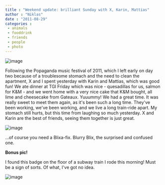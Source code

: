 ```yaml
---
title : "Weekend update: brilliant Sunday with X, Karin, Mattias"
author : "Niklas"
date : "2011-08-29"
categories : 
 - animals
 - fooddrink
 - friends
 - people
 - photo
---
```


![image](https://niklasblog.com/wp-content/wpid-2011-08-28-16.55.56.jpg "Lime cheesecake from Gateaux")

Following the Popaganda music festival of 2011, which I left early on day two because of a troublesome stomach and the need to clean the apartment, X and I spent yesterday with Karin and Mattias, which was good fun! We ate dinner at TGI Friday which was nice - quesadillas for us, salmon for K&M - and we went home with a very nice cake that K&M bought, all lime and cheesecake from Gateaux. Yuuummy! We had a great time. It was really sweet to meet them again, as it's been such a long time. They've been working, we've been working, and we live a long train-ride apart. My stomach still hurts, but this time from laughing so much yesterday. X and Karin are the best of friends, seeing them together is just great.

![image](https://niklasblog.com/wp-content/wpid-2011-08-28-10.33.14.jpg "What, Mats Alm is innocent?!?")

...of course you need a Blixa-fix. Blurry Blix, the surprised and confused one.

**Bonus pic!**

I found this badge on the floor of a subway train I rode this morning! Must be a sign of sorts. Of what, I've got no idea.

![image](https://niklasblog.com/wp-content/wpid-2011-08-29-15.08.01-1.jpg "Hipster kitteh!")

